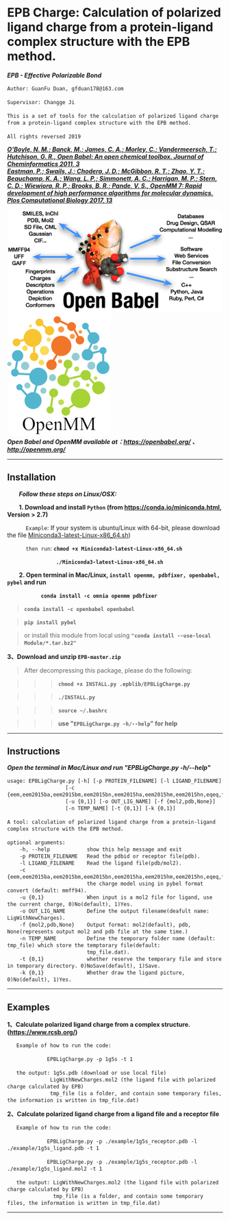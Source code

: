 EPB Charge: Calculation of polarized ligand charge from a protein-ligand complex structure with the EPB method.
================================================================================================================

***EPB - Effective Polarizable Bond***

    Author: GuanFu Duan, gfduan178@163.com

    Supervisor: Changge Ji

    This is a set of tools for the calculation of polarized ligand charge from a protein-ligand complex structure with the EPB method.

    All rights reversed 2019

***[O'Boyle, N. M.; Banck, M.; James, C. A.; Morley, C.; Vandermeersch, T.; Hutchison, G. R., Open Babel: An open chemical toolbox. Journal of Cheminformatics 2011, 3](https://jcheminf.biomedcentral.com/track/pdf/10.1186/1758-2946-3-33)  
    [Eastman, P.; Swails, J.; Chodera, J. D.; McGibbon, R. T.; Zhao, Y. T.; Beauchamp, K. A.; Wang, L. P.; Simmonett, A. C.; Harrigan, M. P.; Stern, C. D.; Wiewiora, R. P.; Brooks, B. R.; Pande, V. S., OpenMM 7: Rapid development of high performance algorithms for molecular dynamics. Plos Computational Biology 2017, 13](https://journals.plos.org/ploscompbiol/article/file?id=10.1371/journal.pcbi.1005659&type=printable)***

![](https://raw.githubusercontent.com/Xundrug/EPB/master/package/epblib/openbabel.gif)
![](https://raw.githubusercontent.com/Xundrug/EPB/master/package/epblib/openmm.png)      
***Open Babel and OpenMM available at：https://openbabel.org/ 、http://openmm.org/***

----------------------------------------------------------------------------------------

Installation
------------
&nbsp;&nbsp;&nbsp;&nbsp;&nbsp;&nbsp; ***Follow these steps on Linux/OSX:***  

&nbsp;&nbsp;&nbsp;&nbsp;&nbsp;&nbsp; **1. Download and install ```Python``` (from https://conda.io/miniconda.html, Version > 2.7)**  

&nbsp;&nbsp;&nbsp;&nbsp;&nbsp;&nbsp;&nbsp;&nbsp;&nbsp;&nbsp; ```Example```: If your system is ubuntu/Linux with 64-bit, please download the file [Miniconda3-latest-Linux-x86_64.sh](https://repo.anaconda.com/miniconda/Miniconda3-latest-Linux-x86_64.sh))  

&nbsp;&nbsp;&nbsp;&nbsp;&nbsp;&nbsp;&nbsp;&nbsp;&nbsp;&nbsp; ```then run```: **```chmod +x Miniconda3-latest-Linux-x86_64.sh```**

&nbsp;&nbsp;&nbsp;&nbsp;&nbsp;&nbsp;&nbsp;&nbsp;&nbsp;&nbsp;&nbsp;&nbsp;&nbsp;&nbsp;&nbsp;&nbsp;&nbsp;&nbsp;&nbsp;&nbsp;&nbsp;&nbsp;&nbsp;&nbsp;&nbsp;&nbsp;&nbsp;&nbsp; **```./Miniconda3-latest-Linux-x86_64.sh```**   
  
&nbsp;&nbsp;&nbsp;&nbsp;&nbsp;&nbsp; **2. Open terminal in Mac/Linux, ```install openmm, pdbfixer, openbabel, pybel``` and run**  

&nbsp;&nbsp;&nbsp;&nbsp;&nbsp;&nbsp;&nbsp;&nbsp;&nbsp;&nbsp;&nbsp;&nbsp;&nbsp;&nbsp;&nbsp;&nbsp;&nbsp;&nbsp;&nbsp; **```conda install -c omnia openmm pdbfixer```**  

>**```conda install -c openbabel openbabel```**  

>**```pip install pybel```**  
  
>or install this module from local using **```"conda install --use-local Module/*.tar.bz2"```**
  
**3、Download and unzip ```EPB-master.zip```**  

>After decompressing this package, please do the following:

>>>**```chmod +x INSTALL.py .epblib/EPBLigCharge.py```**    

>>>**```./INSTALL.py```**  

>>>**```source ~/.bashrc```**  

>>>**use "```EPBLigCharge.py -h/--help```" for help**
       

------------------------------------------------------

Instructions
---------
***Open the terminal in Mac/Linux and run "EPBLigCharge.py -h/--help"***

    usage: EPBLigCharge.py [-h] [-p PROTEIN_FILENAME] [-l LIGAND_FILENAME]
                       [-c {eem,eem2015ba,eem2015bm,eem2015bn,eem2015ha,eem2015hm,eem2015hn,eqeq,fromfile,gasteiger,mmff94...}]
                       [-u {0,1}] [-o OUT_LIG_NAME] [-f {mol2,pdb,None}]
                       [-n TEMP_NAME] [-t {0,1}] [-k {0,1}]

    A tool: calculation of polarized ligand charge from a protein-ligand complex structure with the EPB method.

    optional arguments:
        -h, --help            show this help message and exit
        -p PROTEIN_FILENAME   Read the pdbid or receptor file(pdb).
        -l LIGAND_FILENAME    Read the ligand file(pdb/mol2).
        -c {eem,eem2015ba,eem2015bm,eem2015bn,eem2015ha,eem2015hm,eem2015hn,eqeq,fromfile,gasteiger,mmff94,none,qeq,qtpie}
                              the charge model using in pybel format convert (default: mmff94).
        -u {0,1}              When input is a mol2 file for ligand, use the current charge, 0)No(default), 1)Yes.
        -o OUT_LIG_NAME       Define the output filename(deafult name: LigWithNewCharges).
        -f {mol2,pdb,None}    Output format: mol2(default), pdb, None(represents output mol2 and pdb file at the same time.)
        -n TEMP_NAME          Define the temporary folder name (default: tmp_file) which store the temptorary file(default:
                              tmp_file.dat).
        -t {0,1}              whether reserve the temporary file and store in temporary directory. 0)NoSave(default), 1)Save.
        -k {0,1}              Whether draw the ligand picture, 0)No(default), 1)Yes.

-----------------------------------------------------------------------------------------------------------------------------

Examples
--------

**1、Calculate polarized ligand charge from a complex structure. (https://www.rcsb.org/)**  
       
       Example of how to run the code:
       
                 EPBLigCharge.py -p 1g5s -t 1

       the output: 1g5s.pdb (download or use local file)
                  LigWithNewCharges.mol2 (the ligand file with polarized charge calculated by EPB)
                  tmp_file (is a folder, and contain some temporary files, the information is written in tmp_file.dat)
                  
**2、Calculate polarized ligand charge from a ligand file and a receptor file**
       
       Example of how to run the code:
       
                 EPBLigCharge.py -p ./example/1g5s_receptor.pdb -l ./example/1g5s_ligand.pdb -t 1
            
                 EPBLigCharge.py -p ./example/1g5s_receptor.pdb -l ./example/1g5s_ligand.mol2 -t 1
       
       the output: LigWithNewCharges.mol2 (the ligand file with polarized charge calculated by EPB)
                   tmp_file (is a folder, and contain some temporary files, the information is written in tmp_file.dat)

-----------------------------------------------------------------------------------------------------------------------------
